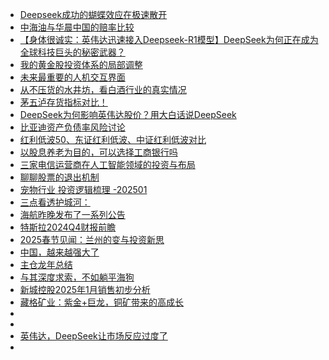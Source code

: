 + [Deepseek成功的蝴蝶效应在极速散开](https://xueqiu.com/9243653052/322042108)
+ [中海油与华晨中国的赔率比较](https://xueqiu.com/9405564107/322050264)
+ [【身体很诚实：英伟达迅速接入Deepseek-R1模型】DeepSeek为何正在成为全球科技巨头的秘密武器？](https://xueqiu.com/8049734276/322034367)
+ [我的黄金股投资体系的局部调整](https://xueqiu.com/7448161277/322047405)
+ [未来最重要的人机交互界面](https://xueqiu.com/1622002697/322017503)
+ [从不压货的水井坊，看白酒行业的真实情况](https://xueqiu.com/3349472836/322034056)
+ [茅五泸存货指标对比！](https://xueqiu.com/9097916639/322039823)
+ [DeepSeek为何影响英伟达股价？用大白话说DeepSeek](https://xueqiu.com/8741770999/322035326)
+ [比亚迪资产负债率风险讨论](https://xueqiu.com/2021998461/322012500)
+ [红利低波50、东证红利低波、中证红利低波对比](https://xueqiu.com/5367879511/322009901)
+ [以股息养老为目的，可以选择工商银行吗](https://xueqiu.com/3349472836/321998973)
+ [三家电信运营商在人工智能领域的投资与布局](https://xueqiu.com/6899663539/322004515)
+ [聊聊股票的退出机制](https://xueqiu.com/3349472836/321999010)
+ [宠物行业 投资逻辑梳理 -202501](https://xueqiu.com/9639558755/322003285)
+ [三点看透护城河：](https://xueqiu.com/8959246745/321998604)
+ [海航昨晚发布了一系列公告](https://xueqiu.com/5135726117/321964566)
+ [特斯拉2024Q4财报前瞻](https://xueqiu.com/7658488161/321977666)
+ [2025春节见闻：兰州的变与投资新思](https://xueqiu.com/9850540000/321944003)
+ [中国，越来越强大了](https://xueqiu.com/7318086163/321967352)
+ [主仓龙年总结](https://xueqiu.com/8790885129/321897621)
+ [与其深度求索，不如躺平海狗](https://xueqiu.com/3211767709/322060570)
+ [新城控股2025年1月销售初步分析](https://xueqiu.com/1665500619/322060768)
+ [藏格矿业：紫金+巨龙，铜矿带来的高成长](https://xueqiu.com/7796191779/322023832)
+ [](https://xueqiu.com/5672579962/322057945)
+ [](https://xueqiu.com/8739278816/322040018)
+ [英伟达，DeepSeek让市场反应过度了](https://xueqiu.com/2849490433/321994025)
+ [](https://xueqiu.com/3393395193/322073837)
